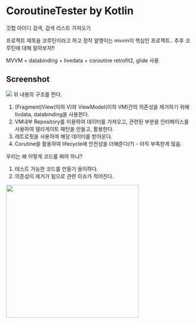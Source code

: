 # CoroutineTester by Kotlin

깃헙 아이디 검색, 검색 리스트 가져오기

프로젝트 제목을 코루틴이라고 하고 정작 알맹이는 mvvm이 핵심인 프로젝트..
추후 코루틴에 대해 알아보자!!

MVVM + databinding + livedata + coroutine
retrofit2, glide 
사용

Screenshot
--------------------------------
![](https://user-images.githubusercontent.com/8044971/70489708-d8a80100-1b3f-11ea-9a1a-bd05b70adaf4.png)
위 내용의 구조를 띈다.
1. (Fragment)View(이하 V)와 ViewModel(이하 VM)간의 의존성을 제거하기 위해 livdata, databinding을 사용한다.
2. VM내부 Repository를 이용하여 데이터를 가져오고, 관련된 부분을 인터페이스를 사용하여 델리게이트 패턴을 만들고, 활용한다.
3. 레트로핏을 사용하여 해당 데이터를 받아온다.
4. Corutine을 활용하여 lifecycle에 안전성을 더해준다(?) - 아직 부족한게 많음.

우리는 왜 이렇게 코드를 짜야 하냐?
1. 테스트 가능한 코드를 만들기 용이하다.
2. 의존성이 제거가 됨으로 관련 이슈가 적어진다.


<img src="https://user-images.githubusercontent.com/8044971/70490305-6506f380-1b41-11ea-8a23-a43eb8ebef10.gif" width="360"></img>
